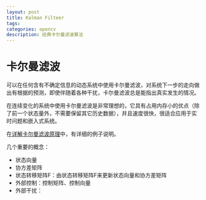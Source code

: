 ```yaml
---
layout: post
title: Kalman Filteer
tags:
categories: opencv
description: 经典卡尔曼滤波算法
---
```


# 卡尔曼滤波

可以在任何含有不确定信息的动态系统中使用卡尔曼滤波，对系统下一步的走向做出有根据的预测，即使伴随着各种干扰，卡尔曼滤波总是能指出真实发生的情况。

在连续变化的系统中使用卡尔曼滤波是非常理想的，它具有占用内存小的优点（除了前一个状态量外，不需要保留其它历史数据），并且速度很快，很适合应用于实时问题和嵌入式系统。

在[详解卡尔曼滤波原理](https://blog.csdn.net/u010720661/article/details/63253509)中，有详细的例子说明。

几个重要的概念：
* 状态向量
* 协方差矩阵
* 状态转移矩阵F：由状态转移矩阵F来更新状态向量和协方差矩阵
* 外部控制：控制矩阵、控制向量
* 外部干扰：
